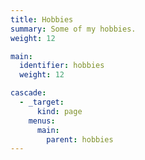 ```yaml
---
title: Hobbies
summary: Some of my hobbies.
weight: 12

main:
  identifier: hobbies
  weight: 12

cascade:
  - _target:
      kind: page
    menus:
      main:
        parent: hobbies
---
```

